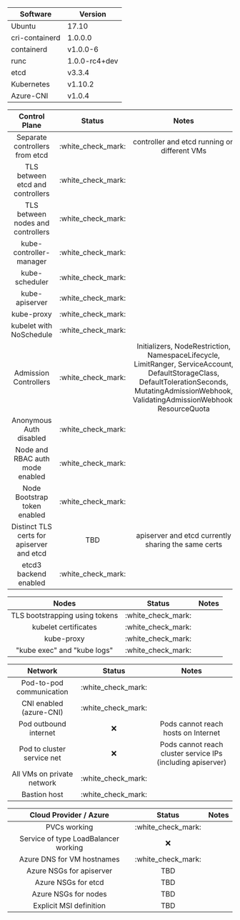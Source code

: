 **Software**|**Version**
-----|-----
Ubuntu|17.10
cri-containerd|1.0.0.0
containerd|v1.0.0-6
runc|1.0.0-rc4+dev
etcd|v3.3.4
Kubernetes|v1.10.2
Azure-CNI|v1.0.4


**Control Plane**|**Status**|**Notes**
:-----:|:-----:|:-----:
Separate controllers from etcd|:white\_check\_mark: |controller and etcd running on different VMs
TLS between etcd and controllers|:white\_check\_mark: |
TLS between nodes and controllers|:white\_check\_mark: |
kube-controller-manager|:white\_check\_mark: |
kube-scheduler|:white\_check\_mark: |
kube-apiserver|:white\_check\_mark: |
kube-proxy|:white\_check\_mark: |
kubelet with NoSchedule|:white\_check\_mark: |
Admission Controllers|:white\_check\_mark: |Initializers, NodeRestriction, NamespaceLifecycle, LimitRanger, ServiceAccount, DefaultStorageClass, DefaultTolerationSeconds, MutatingAdmissionWebhook, ValidatingAdmissionWebhook, ResourceQuota
Anonymous Auth disabled|:white\_check\_mark: |
Node and RBAC auth mode enabled|:white\_check\_mark: |
Node Bootstrap token enabled|:white\_check\_mark: |
Distinct TLS certs for apiserver and etcd|TBD|apiserver and etcd currently sharing the same certs
etcd3 backend enabled|:white\_check\_mark: |


**Nodes**|**Status**|**Notes**
:-----:|:-----:|:-----:
TLS bootstrapping using tokens|:white\_check\_mark: |
kubelet certificates|:white\_check\_mark: |
kube-proxy|:white\_check\_mark: |
"kube exec" and "kube logs"|:white\_check\_mark: |


**Network**|**Status**|**Notes**
:-----:|:-----:|:-----:
Pod-to-pod communication|:white\_check\_mark: |
CNI enabled (azure-CNI)|:white\_check\_mark: |
Pod outbound internet|:x:|Pods cannot reach hosts on Internet
Pod to cluster service net|:x:|Pods cannot reach cluster service IPs (including apiserver)
All VMs on private network|:white\_check\_mark: |
Bastion host|:white\_check\_mark: |

**Cloud Provider / Azure**|**Status**|**Notes**
:-----:|:-----:|:-----:
PVCs working|:white\_check\_mark: |
Service of type LoadBalancer working|:x:|
Azure DNS for VM hostnames|:white\_check\_mark: |
Azure NSGs for apiserver|TBD|
Azure NSGs for etcd|TBD|
Azure NSGs for nodes|TBD|
Explicit MSI definition|TBD|
